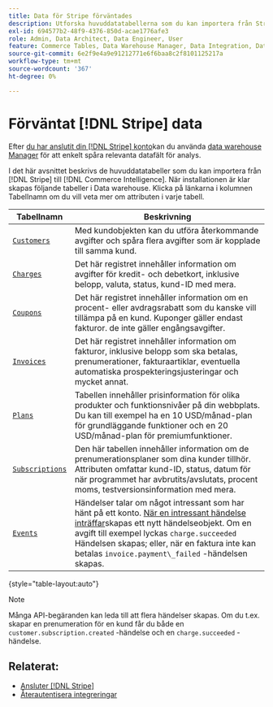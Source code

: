 ```yaml
---
title: Data för Stripe förväntades
description: Utforska huvuddatatabellerna som du kan importera från Stripe till Commerce Intelligence.
exl-id: 694577b2-48f9-4376-850d-acae1776afe3
role: Admin, Data Architect, Data Engineer, User
feature: Commerce Tables, Data Warehouse Manager, Data Integration, Data Import/Export
source-git-commit: 6e2f9e4a9e91212771e6f6baa8c2f8101125217a
workflow-type: tm+mt
source-wordcount: '367'
ht-degree: 0%

---
```


# Förväntat [!DNL Stripe] data

Efter [du har anslutit din [!DNL Stripe] konto](../integrations/stripe.md)kan du använda [data warehouse Manager](../../../data-analyst/data-warehouse-mgr/tour-dwm.md) för att enkelt spåra relevanta datafält för analys.

I det här avsnittet beskrivs de huvuddatatabeller som du kan importera från [!DNL Stripe] till [!DNL Commerce Intelligence]. När installationen är klar skapas följande tabeller i Data warehouse. Klicka på länkarna i kolumnen Tabellnamn om du vill veta mer om attributen i varje tabell.

| **Tabellnamn** | **Beskrivning** |
|-----|-----|
| [`Customers`](https://stripe.com/docs/sources/customers) | Med kundobjekten kan du utföra återkommande avgifter och spåra flera avgifter som är kopplade till samma kund. |
| [`Charges`](https://stripe.com/docs/payments/payment-intents/migration/charges) | Det här registret innehåller information om avgifter för kredit- och debetkort, inklusive belopp, valuta, status, kund-ID med mera. |
| [`Coupons`](https://stripe.com/docs/api/coupons/object) | Det här registret innehåller information om en procent- eller avdragsrabatt som du kanske vill tillämpa på en kund. Kuponger gäller endast fakturor. de inte gäller engångsavgifter. |
| [`Invoices`](https://stripe.com/docs/billing/migration/invoice-states) | Det här registret innehåller information om fakturor, inklusive belopp som ska betalas, prenumerationer, fakturaartiklar, eventuella automatiska prospekteringsjusteringar och mycket annat. |
| [`Plans`](https://stripe.com/docs/api/plans/object) | Tabellen innehåller prisinformation för olika produkter och funktionsnivåer på din webbplats. Du kan till exempel ha en 10 USD/månad-plan för grundläggande funktioner och en 20 USD/månad-plan för premiumfunktioner. |
| [`Subscriptions`](https://stripe.com/docs/api/subscriptions/object) | Den här tabellen innehåller information om de prenumerationsplaner som dina kunder tillhör. Attributen omfattar kund-ID, status, datum för när programmet har avbrutits/avslutats, procent moms, testversionsinformation med mera. |
| [`Events`](https://stripe.com/docs/development/dashboard/events) | Händelser talar om något intressant som har hänt på ett konto. [När en intressant händelse inträffar](https://stripe.com/docs/api/events/types)skapas ett nytt händelseobjekt. Om en avgift till exempel lyckas `charge.succeeded` Händelsen skapas; eller, när en faktura inte kan betalas `invoice.payment\_failed` -händelsen skapas. |

{style="table-layout:auto"}

>[!NOTE]
>
>Många API-begäranden kan leda till att flera händelser skapas. Om du t.ex. skapar en prenumeration för en kund får du både en `customer.subscription.created` -händelse och en  `charge.succeeded` -händelse.

## Relaterat:

* [Ansluter [!DNL Stripe]](../integrations/stripe.md)
* [Återautentisera integreringar](https://experienceleague.adobe.com/docs/commerce-knowledge-base/kb/how-to/mbi-reauthenticating-integrations.html)
